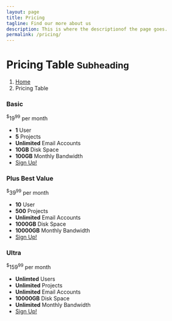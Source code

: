 ```yaml
---
layout: page
title: Pricing
tagline: Find our more about us
description: This is where the descriptionof the page goes.
permalink: /pricing/
---
```


<!-- Page Heading/Breadcrumbs -->
<div class="row">
    <div class="col-lg-12">
        <h1 class="page-header">Pricing Table
            <small>Subheading</small>
        </h1>
        <ol class="breadcrumb">
            <li><a href="index.html">Home</a>
            </li>
            <li class="active">Pricing Table</li>
        </ol>
    </div>
</div>
<!-- /.row -->

<!-- Content Row -->
<div class="row">
    <div class="col-md-4">
        <div class="panel panel-default text-center">
            <div class="panel-heading">
                <h3 class="panel-title">Basic</h3>
            </div>
            <div class="panel-body">
                <span class="price"><sup>$</sup>19<sup>99</sup></span>
                <span class="period">per month</span>
            </div>
            <ul class="list-group">
                <li class="list-group-item"><strong>1</strong> User</li>
                <li class="list-group-item"><strong>5</strong> Projects</li>
                <li class="list-group-item"><strong>Unlimited</strong> Email Accounts</li>
                <li class="list-group-item"><strong>10GB</strong> Disk Space</li>
                <li class="list-group-item"><strong>100GB</strong> Monthly Bandwidth</li>
                <li class="list-group-item"><a href="#" class="btn btn-primary">Sign Up!</a>
                </li>
            </ul>
        </div>
    </div>
    <div class="col-md-4">
        <div class="panel panel-primary text-center">
            <div class="panel-heading">
                <h3 class="panel-title">Plus <span class="label label-success">Best Value</span></h3>
            </div>
            <div class="panel-body">
                <span class="price"><sup>$</sup>39<sup>99</sup></span>
                <span class="period">per month</span>
            </div>
            <ul class="list-group">
                <li class="list-group-item"><strong>10</strong> User</li>
                <li class="list-group-item"><strong>500</strong> Projects</li>
                <li class="list-group-item"><strong>Unlimited</strong> Email Accounts</li>
                <li class="list-group-item"><strong>1000GB</strong> Disk Space</li>
                <li class="list-group-item"><strong>10000GB</strong> Monthly Bandwidth</li>
                <li class="list-group-item"><a href="#" class="btn btn-primary">Sign Up!</a>
                </li>
            </ul>
        </div>
    </div>
    <div class="col-md-4">
        <div class="panel panel-default text-center">
            <div class="panel-heading">
                <h3 class="panel-title">Ultra</h3>
            </div>
            <div class="panel-body">
                <span class="price"><sup>$</sup>159<sup>99</sup></span>
                <span class="period">per month</span>
            </div>
            <ul class="list-group">
                <li class="list-group-item"><strong>Unlimted</strong> Users</li>
                <li class="list-group-item"><strong>Unlimited</strong> Projects</li>
                <li class="list-group-item"><strong>Unlimited</strong> Email Accounts</li>
                <li class="list-group-item"><strong>10000GB</strong> Disk Space</li>
                <li class="list-group-item"><strong>Unlimited</strong> Monthly Bandwidth</li>
                <li class="list-group-item"><a href="#" class="btn btn-primary">Sign Up!</a>
                </li>
            </ul>
        </div>
    </div>
</div>
<!-- /.row -->

